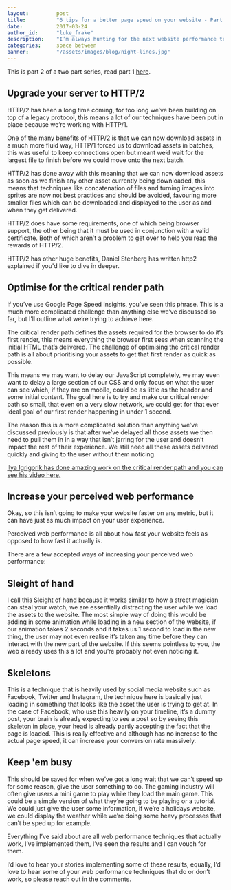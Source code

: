 ```yaml
---
layout:			post
title:			"6 tips for a better page speed on your website - Part 2"
date:			2017-03-24
author_id:		"luke_frake"
description:	"I’m always hunting for the next website performance technique to give you a better page speed. This is 6 of the best techniques that always work. Part 2"
categories:		space between
banner:			"/assets/images/blog/night-lines.jpg"
---
```


This is part 2 of a two part series, read part 1 <a href="/space/between/2017/03/17/six-tips-for-better-page-speed-on-your-website-part-1">here</a>.

## Upgrade your server to HTTP/2

HTTP/2 has been a long time coming, for too long we’ve been building on top of a legacy protocol, this means a lot of our techniques have been put in place because we’re working with HTTP/1.

One of the many benefits of HTTP/2 is that we can now download assets in a much more fluid way, HTTP/1 forced us to download assets in batches, this was useful to keep connections open but meant we’d wait for the largest file to finish before we could move onto the next batch.

HTTP/2 has done away with this meaning that we can now download assets as soon as we finish any other asset currently being downloaded, this means that techniques like concatenation of files and turning images into sprites are now not best practices and should be avoided, favouring more smaller files which can be downloaded and displayed to the user as and when they get delivered.

HTTP/2 does have some requirements, one of which being browser support, the other being that it must be used in conjunction with a valid certificate. Both of which aren’t a problem to get over to help you reap the rewards of HTTP/2.

HTTP/2 has other huge benefits, Daniel Stenberg has written <a herf="https://bagder.gitbooks.io/http2-explained/" target="_blank">http2 explained</a> if you'd like to dive in deeper.

## Optimise for the critical render path

If you’ve use Google Page Speed Insights, you’ve seen this phrase. This is a much more complicated challenge than anything else we’ve discussed so far, but I’ll outline what we’re trying to achieve here.

The critical render path defines the assets required for the browser to do it’s first render, this means everything the browser first sees when scanning the initial HTML that’s delivered. The challenge of optimising the critical render path is all about prioritising your assets to get that first render as quick as possible.

This means we may want to delay our JavaScript completely, we may even want to delay a large section of our CSS and only focus on what the user can see which, if they are on mobile, could be as little as the header and some initial content. The goal here is to try and make our critical render path so small, that even on a very slow network, we could get for that ever ideal goal of our first render happening in under 1 second.

The reason this is a more complicated solution than anything we’ve discussed previously is that after we’ve delayed all those assets we then need to pull them in in a way that isn’t jarring for the user and doesn’t impact the rest of their experience. We still need all these assets delivered quickly and giving to the user without them noticing.

<a href="https://www.youtube.com/watch?v=YV1nKLWoARQ" target="_blank">Ilya Igrigorik has done amazing work on the critical render path and you can see his video here.</a>

## Increase your perceived web performance

Okay, so this isn’t going to make your website faster on any metric, but it can have just as much impact on your user experience.

Perceived web performance is all about how fast your website feels as opposed to how fast it actually is.

There are a few accepted ways of increasing your perceived web performance:

## Sleight of hand
I call this Sleight of hand because it works similar to how a street magician can steal your watch, we are essentially distracting the user while we load the assets to the website. The most simple way of doing this would be adding in some animation while loading in a new section of the website, if our animation takes 2 seconds and it takes us 1 second to load in the new thing, the user may not even realise it’s taken any time before they can interact with the new part of the website. If this seems pointless to you, the web already uses this a lot and you’re probably not even noticing it.

## Skeletons
This is a technique that is heavily used by social media website such as Facebook, Twitter and Instagram, the technique here is basically just loading in something that looks like the asset the user is trying to get at. In the case of Facebook, who use this heavily on your timeline, it’s a dummy post, your brain is already expecting to see a post so by seeing this skeleton in place, your head is already partly accepting the fact that the page is loaded. This is really effective and although has no increase to the actual page speed, it can increase your conversion rate massively.

## Keep 'em busy
This should be saved for when we’ve got a long wait that we can’t speed up for some reason, give the user something to do. The gaming industry will often give users a mini game to play while they load the main game. This could be a simple version of what they’re going to be playing or a tutorial. We could just give the user some information, if we’re a holidays website, we could display the weather while we’re doing some heavy processes that can’t be sped up for example.

Everything I’ve said about are all web performance techniques that actually work, I’ve implemented them, I’ve seen the results and I can vouch for them.

I’d love to hear your stories implementing some of these results, equally, I’d love to hear some of your web performance techniques that do or don’t work, so please reach out in the comments. 